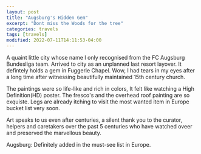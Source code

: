 ```yaml
---
layout: post
title: "Augsburg's Hidden Gem"
excerpt: "Dont miss the Woods for the tree"
categories: travels
tags: [travels]
modified: 2022-07-11T14:11:53-04:00
---
```


A quaint little city whose name I only recognised from the FC Augsburg Bundesliga team. Arrived to city as an unplanned last resort layover. 
It defintely holds a gem in Fuggerie Chapel. Wow, I had tears in my eyes after a long time after witnessing beautifully maintained 15th century church.

The paintings were so life-like and rich in colors, It felt like watching a High Definition(HD) poster. The fresco's and the overhead roof painting are so exquiste. Legs are already itching to visit the most wanted item in Europe bucket list very soon.

Art speaks to us even after centuries, a silent thank you to the curator, helpers and caretakers over the past 5 centuries who have watched oveer and preserved the marvellous beauty. 

Augsburg: Definitely added in the must-see list in Europe.